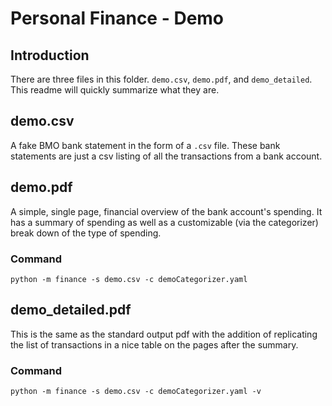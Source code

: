 # Personal Finance - Demo
## Introduction

There are three files in this folder. `demo.csv`, `demo.pdf`, and `demo_detailed`. This readme will quickly summarize what they are.

## demo.csv
A fake BMO bank statement in the form of a `.csv` file. These bank statements are just a csv listing of all the transactions from a bank account.

## demo.pdf
A simple, single page, financial overview of the bank account's spending. It has a summary of spending as well as a customizable (via the categorizer) break down of the type of spending.

### Command
`python -m finance -s demo.csv -c demoCategorizer.yaml`

## demo_detailed.pdf
This is the same as the standard output pdf with the addition of replicating the list of transactions in a nice table on the pages after the summary.

### Command
`python -m finance -s demo.csv -c demoCategorizer.yaml -v`

